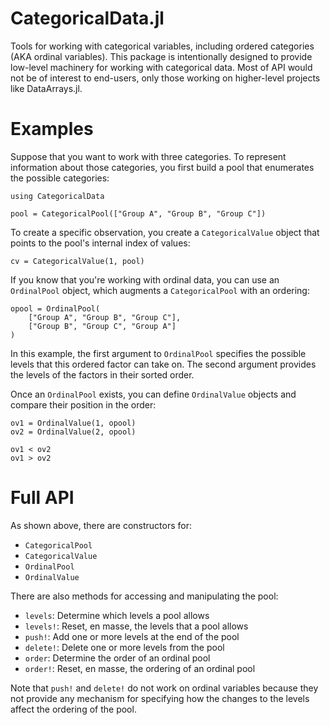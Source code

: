 CategoricalData.jl
==================

Tools for working with categorical variables, including ordered categories
(AKA ordinal variables). This package is intentionally designed to provide
low-level machinery for working with categorical data. Most of API would not
be of interest to end-users, only those working on higher-level projects like
DataArrays.jl.

# Examples

Suppose that you want to work with three categories. To represent information
about those categories, you first build a pool that enumerates the possible
categories:

```
using CategoricalData

pool = CategoricalPool(["Group A", "Group B", "Group C"])
```

To create a specific observation, you create a `CategoricalValue` object
that points to the pool's internal index of values:

```
cv = CategoricalValue(1, pool)
```

If you know that you're working with ordinal data, you can use an `OrdinalPool`
object, which augments a `CategoricalPool` with an ordering:

```
opool = OrdinalPool(
    ["Group A", "Group B", "Group C"],
    ["Group B", "Group C", "Group A"]
)
```

In this example, the first argument to `OrdinalPool` specifies the possible
levels that this ordered factor can take on. The second argument provides
the levels of the factors in their sorted order.

Once an `OrdinalPool` exists, you can define `OrdinalValue` objects and
compare their position in the order:

```
ov1 = OrdinalValue(1, opool)
ov2 = OrdinalValue(2, opool)

ov1 < ov2
ov1 > ov2
```

# Full API

As shown above, there are constructors for:

* `CategoricalPool`
* `CategoricalValue`
* `OrdinalPool`
* `OrdinalValue`

There are also methods for accessing and manipulating the pool:

* `levels`: Determine which levels a pool allows
* `levels!`: Reset, en masse, the levels that a pool allows
* `push!`: Add one or more levels at the end of the pool
* `delete!`: Delete one or more levels from the pool
* `order`: Determine the order of an ordinal pool
* `order!`: Reset, en masse, the ordering of an ordinal pool

Note that `push!` and `delete!` do not work on ordinal variables because they
not provide any mechanism for specifying how the changes to the levels affect
the ordering of the pool.
